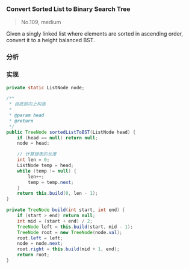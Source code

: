 ### Convert Sorted List to Binary Search Tree

> No.109, medium

Given a singly linked list where elements are sorted in ascending order, convert it to a height balanced BST.

### 分析

### 实现

```java
private static ListNode node;

/**
 * 自底部向上构造
 *
 * @param head
 * @return
 */
public TreeNode sortedListToBST(ListNode head) {
    if (head == null) return null;
    node = head;

    // 计算链表的长度
    int len = 0;
    ListNode temp = head;
    while (temp != null) {
        len++;
        temp = temp.next;
    }
    return this.build(0, len - 1);
}

private TreeNode build(int start, int end) {
    if (start > end) return null;
    int mid = (start + end) / 2;
    TreeNode left = this.build(start, mid - 1);
    TreeNode root = new TreeNode(node.val);
    root.left = left;
    node = node.next;
    root.right = this.build(mid + 1, end);
    return root;
}
```